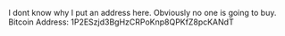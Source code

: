 I dont know why I put an address here. Obviously no one is going to buy. Bitcoin Address: 1P2ESzjd3BgHzCRPoKnp8QPKfZ8pcKANdT